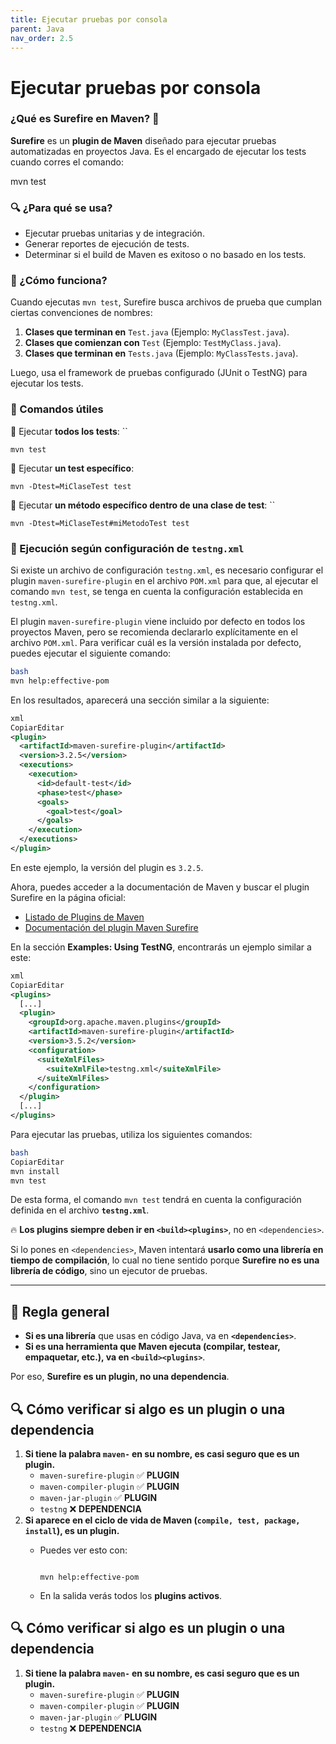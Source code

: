 ```yaml
---
title: Ejecutar pruebas por consola
parent: Java
nav_order: 2.5
---
```

# **Ejecutar pruebas por consola**

### **¿Qué es Surefire en Maven? 🚀**

**Surefire** es un **plugin de Maven** diseñado para ejecutar pruebas automatizadas en proyectos Java. Es el encargado de ejecutar los tests cuando corres el comando:

mvn test

### **🔍 ¿Para qué se usa?**

- Ejecutar pruebas unitarias y de integración.
- Generar reportes de ejecución de tests.
- Determinar si el build de Maven es exitoso o no basado en los tests.

### **📌 ¿Cómo funciona?**

Cuando ejecutas `mvn test`, Surefire busca archivos de prueba que cumplan ciertas convenciones de nombres:

1. **Clases que terminan en** `Test.java` (Ejemplo: `MyClassTest.java`).
2. **Clases que comienzan con** `Test` (Ejemplo: `TestMyClass.java`).
3. **Clases que terminan en** `Tests.java` (Ejemplo: `MyClassTests.java`).

Luego, usa el framework de pruebas configurado (JUnit o TestNG) para ejecutar los tests.

### **📌 Comandos útiles**

🔹 Ejecutar **todos los tests**:
``

`mvn test`

🔹 Ejecutar **un test específico**:

`mvn -Dtest=MiClaseTest test`

🔹 Ejecutar **un método específico dentro de una clase de test**:
``

`mvn -Dtest=MiClaseTest#miMetodoTest test`

### **📌 Ejecución según configuración de `testng.xml`**

Si existe un archivo de configuración `testng.xml`, es necesario configurar el plugin `maven-surefire-plugin` en el archivo `POM.xml` para que, al ejecutar el comando `mvn test`, se tenga en cuenta la configuración establecida en `testng.xml`.

El plugin `maven-surefire-plugin` viene incluido por defecto en todos los proyectos Maven, pero se recomienda declararlo explícitamente en el archivo `POM.xml`. Para verificar cuál es la versión instalada por defecto, puedes ejecutar el siguiente comando:

```bash
bash
mvn help:effective-pom
```

En los resultados, aparecerá una sección similar a la siguiente:

```xml
xml
CopiarEditar
<plugin>
  <artifactId>maven-surefire-plugin</artifactId>
  <version>3.2.5</version>
  <executions>
    <execution>
      <id>default-test</id>
      <phase>test</phase>
      <goals>
        <goal>test</goal>
      </goals>
    </execution>
  </executions>
</plugin>

```

En este ejemplo, la versión del plugin es `3.2.5`.

Ahora, puedes acceder a la documentación de Maven y buscar el plugin Surefire en la página oficial:

- [Listado de Plugins de Maven](https://maven.apache.org/plugins/index.html)
- [Documentación del plugin Maven Surefire](https://maven.apache.org/surefire/maven-surefire-plugin/)

En la sección **Examples: Using TestNG**, encontrarás un ejemplo similar a este:

```xml
xml
CopiarEditar
<plugins>
  [...]
  <plugin>
    <groupId>org.apache.maven.plugins</groupId>
    <artifactId>maven-surefire-plugin</artifactId>
    <version>3.5.2</version>
    <configuration>
      <suiteXmlFiles>
        <suiteXmlFile>testng.xml</suiteXmlFile>
      </suiteXmlFiles>
    </configuration>
  </plugin>
  [...]
</plugins>

```

Para ejecutar las pruebas, utiliza los siguientes comandos:

```bash
bash
CopiarEditar
mvn install
mvn test

```

De esta forma, el comando `mvn test` tendrá en cuenta la configuración definida en el archivo **`testng.xml`**.

🔥 **Los plugins siempre deben ir en `<build><plugins>`**, no en `<dependencies>`.

Si lo pones en `<dependencies>`, Maven intentará **usarlo como una librería en tiempo de compilación**, lo cual no tiene sentido porque **Surefire no es una librería de código**, sino un ejecutor de pruebas.

---

## **📌 Regla general**

- **Si es una librería** que usas en código Java, va en **`<dependencies>`**.
- **Si es una herramienta que Maven ejecuta (compilar, testear, empaquetar, etc.), va en `<build><plugins>`**.

Por eso, **Surefire es un plugin, no una dependencia**.

## **🔍 Cómo verificar si algo es un plugin o una dependencia**

1. **Si tiene la palabra `maven-` en su nombre, es casi seguro que es un plugin.**
    - `maven-surefire-plugin` ✅ **PLUGIN**
    - `maven-compiler-plugin` ✅ **PLUGIN**
    - `maven-jar-plugin` ✅ **PLUGIN**
    - `testng` ❌ **DEPENDENCIA**
2. **Si aparece en el ciclo de vida de Maven (`compile, test, package, install`), es un plugin.**
    - Puedes ver esto con:
        
        ```
        
        mvn help:effective-pom
        ```
        
    - En la salida verás todos los **plugins activos**.

## **🔍 Cómo verificar si algo es un plugin o una dependencia**

1. **Si tiene la palabra `maven-` en su nombre, es casi seguro que es un plugin.**
    - `maven-surefire-plugin` ✅ **PLUGIN**
    - `maven-compiler-plugin` ✅ **PLUGIN**
    - `maven-jar-plugin` ✅ **PLUGIN**
    - `testng` ❌ **DEPENDENCIA**
